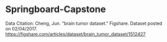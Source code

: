 # Springboard-Capstone



Data Citation:
Cheng, Jun. "brain tumor dataset." Figshare. Dataset posted on 02/04/2017. https://figshare.com/articles/dataset/brain_tumor_dataset/1512427